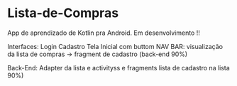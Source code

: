 # Lista-de-Compras
App de aprendizado de Kotlin pra Android.
Em desenvolvimento !! 



Interfaces:
Login
Cadastro
Tela Inicial  com buttom NAV BAR: visualização da lista de compras  -> fragment de cadastro (back-end 90%)


Back-End:
Adapter da lista e  activityss e fragments lista de cadastro na lista 90%)






